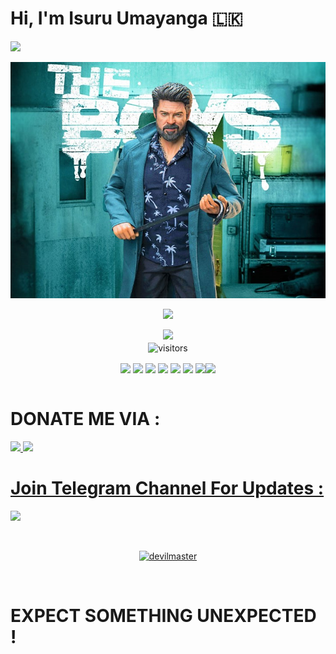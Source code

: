 # Hi, I'm Isuru Umayanga 🇱🇰
<img src="https://img.shields.io/badge/DEVIL%20MASTER-EXPECT%20US-brightgreen?style=flat-square&logo=appveyor">

<p align="center">
<img src="https://github.com/isuruwa/isuruwa/blob/main/IMG/bilybutcher.jpg">

<br>
<p align="center">
<img src="https://github-readme-stats.vercel.app/api?username=isuruwa&show_icons=true&theme=cobalt">
</p>

<p align="center">
<a href="https://hits.seeyoufarm.com"><img src="https://hits.seeyoufarm.com/api/count/incr/badge.svg?url=https%3A%2F%2Fgithub.com%2Fisuruwa&count_bg=%2379C83D&title_bg=%23555555&icon=&icon_color=%23E7E7E7&title=hits&edge_flat=false"/></a>
<br>
<img align="center" alt="visitors" src="https://visitor-badge.glitch.me/badge?page_id=isuruwa-admin" />
</p>


<p align="center">
 <a href="https://github.com/isuruwa/MSF-EXPLOIT" ><img align="center" src="https://github-readme-stats.vercel.app/api/pin/?username=isuruwa&repo=MSF-EXPLOIT&theme=chartreuse-dark"></a>
<a href="https://github.com/isuruwa/MSF-ANDRO" ><img align="center" src="https://github-readme-stats.vercel.app/api/pin/?username=isuruwa&repo=MSF-ANDRO&theme=chartreuse-dark"></a>
<a href="https://github.com/isuruwa/T-HYDRA" ><img align="center" src="https://github-readme-stats.vercel.app/api/pin/?username=isuruwa&repo=T-HYDRA&theme=chartreuse-dark"></a>
<a href="https://github.com/isuruwa/Gcloud-SDK" ><img align="center" src="https://github-readme-stats.vercel.app/api/pin/?username=isuruwa&repo=Gcloud-SDK&theme=chartreuse-dark"></a>
<a href="https://github.com/isuruwa/AUTOZOOM-BOT" ><img align="center" src="https://github-readme-stats.vercel.app/api/pin/?username=isuruwa&repo=AUTOZOOM-BOT&theme=chartreuse-dark"></a> <a href="https://github.com/isuruwa/TG-SCRAPPER" ><a href="https://github.com/isuruwa/TG-SCRAPPER" >
<a href="https://github.com/isuruwa/TG-SCRAPPER" ><img align="center" src="https://github-readme-stats.vercel.app/api/pin/?username=isuruwa&repo=TG-SCRAPPER&theme=chartreuse-dark"></a> 
<a href="https://github.com/isuruwa/HASHME" ><img align="center" src="https://github-readme-stats.vercel.app/api/pin/?username=isuruwa&repo=HASHME&theme=chartreuse-dark"></a><a href="https://github.com/isuruwa/SINGME" ><img align="center" src="https://github-readme-stats.vercel.app/api/pin/?username=isuruwa&repo=SINGME&theme=chartreuse-dark"></a>
  
  <br>
  <br>
  
# DONATE ME VIA :
  
<a href="https://www.buymeacoffee.com/isuruwa"><img src="https://img.icons8.com/color-glass/64/000000/coffee.png"/>
<a href="https://pastebin.com/iHWvSB3p"><img src="https://img.icons8.com/cute-clipart/64/000000/bitcoin.png"/>

# Join Telegram Channel For Updates :
  
<a href="https://t.me/technolk" > <img src="https://img.icons8.com/cute-clipart/80/000000/telegram-app.png"/> 

<br> 
<p align="center">
<a href="https://github.com/isuruwa"><img title="devilmaster" src="https://github-readme-stats.vercel.app/api/top-langs/?username=isuruwa&layout=compact"></a>
</p>

<br>
  
# EXPECT SOMETHING UNEXPECTED !
